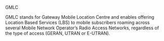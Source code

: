 GMLC

GMLC stands for Gateway Mobile Location Centre and enables offering Location Based Services (LBS) to mobile subscribers roaming across several Mobile Network Operator’s Radio Access Networks, regardless of the type of access (GERAN, UTRAN or E-UTRAN).
